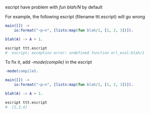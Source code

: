 escript have problem with _fun blah/N_ by default

For example, the following escript (filename ttt.escript) will go wrong

```erlang
main([]) ->
    io:format("~p~n", [lists:map(fun blah/1, [1, 2, 3])]).

blah(A) -> A + 1.
```

```sh
escript ttt.escript
#  escript: exception error: undefined function erl_eval:blah/1
```


To fix it, add _-mode(compile)_ in the escript

```erlang
-mode(compile).

main([]) ->
    io:format("~p~n", [lists:map(fun blah/1, [1, 2, 3])]).

blah(A) -> A + 1.
```

```sh
escript ttt.escript
#  [2,3,4]
```